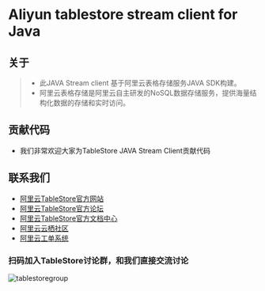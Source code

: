 # Aliyun tablestore stream client for Java


## 关于
> - 此JAVA Stream client 基于阿里云表格存储服务JAVA SDK构建。
> - 阿里云表格存储是阿里云自主研发的NoSQL数据存储服务，提供海量结构化数据的存储和实时访问。

## 贡献代码
 - 我们非常欢迎大家为TableStore JAVA Stream Client贡献代码

## 联系我们
- [阿里云TableStore官方网站](http://www.aliyun.com/product/ots)
- [阿里云TableStore官方论坛](http://bbs.aliyun.com)
- [阿里云TableStore官方文档中心](https://help.aliyun.com/product/8315004_ots.html)
- [阿里云云栖社区](http://yq.aliyun.com)
- [阿里云工单系统](https://workorder.console.aliyun.com/#/ticket/createIndex)

### 扫码加入TableStore讨论群，和我们直接交流讨论
![tablestoregroup](http://workshop-img.oss-cn-shanghai.aliyuncs.com/otsgroup.jpg?x-oss-process=image/resize,m_lfit,h_400)
